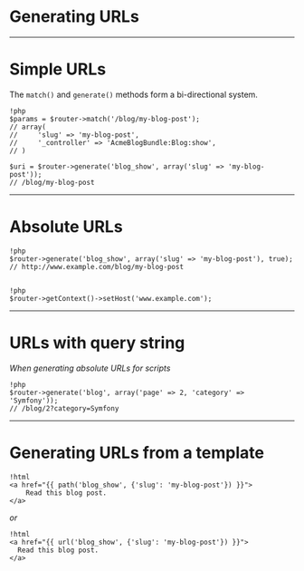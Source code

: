 # Generating URLs

---

# Simple URLs

The `match()` and `generate()` methods form a bi-directional system.

    !php
    $params = $router->match('/blog/my-blog-post');
    // array(
    //     'slug' => 'my-blog-post',
    //     '_controller' => 'AcmeBlogBundle:Blog:show',
    // )

    $uri = $router->generate('blog_show', array('slug' => 'my-blog-post'));
    // /blog/my-blog-post

---

# Absolute URLs

    !php
    $router->generate('blog_show', array('slug' => 'my-blog-post'), true);
    // http://www.example.com/blog/my-blog-post


    !php
    $router->getContext()->setHost('www.example.com');

---

# URLs with query string

*When generating absolute URLs for scripts*

    !php
    $router->generate('blog', array('page' => 2, 'category' => 'Symfony'));
    // /blog/2?category=Symfony

---

# Generating URLs from a template

    !html
    <a href="{{ path('blog_show', {'slug': 'my-blog-post'}) }}">
        Read this blog post.
    </a>

*or*

    !html
    <a href="{{ url('blog_show', {'slug': 'my-blog-post'}) }}">
      Read this blog post.
    </a>
